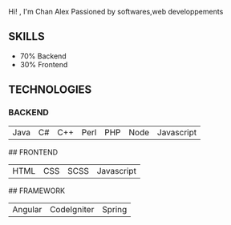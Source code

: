 Hi! , I'm  Chan Alex
Passioned by softwares,web developpements
## SKILLS 
- 70% Backend
- 30% Frontend 

## TECHNOLOGIES

### BACKEND
<table>
  <tr>
    <td>Java</td>
    <td>C#</td>
    <td>C++</td>
    <td>Perl</td>
    <td>PHP</td>
    <td>Node</td>
    <td>Javascript</td>
  </tr>
</table>
## FRONTEND
<table>
  <tr>
    <td>HTML</td>
    <td>CSS</td>
    <td>SCSS</td>
    <td>Javascript</td>
  </tr>
</table>
## FRAMEWORK
<table>
  <tr>
    <td>Angular</td>
    <td>CodeIgniter</td>
    <td>Spring</td>
  </tr>
</table>
<!--
**ChanAlex2357/ChanAlex2357** is a ✨ _special_ ✨ repository because its `README.md` (this file) appears on your GitHub profile.

Here are some ideas to get you started:

- 🔭 I’m currently working on ...
- 🌱 I’m currently learning ...
- 👯 I’m looking to collaborate on ...
- 🤔 I’m looking for help with ...
- 💬 Ask me about ...
- 📫 How to reach me: ...
- 😄 Pronouns: ...
- ⚡ Fun fact: ...
-->
